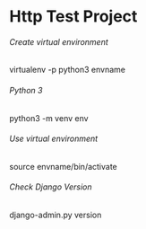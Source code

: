 # Http Test Project


###### Create virtual environment
virtualenv -p python3 envname

###### Python 3
python3 -m venv env

###### Use virtual environment
source envname/bin/activate

###### Check Django Version
django-admin.py version
